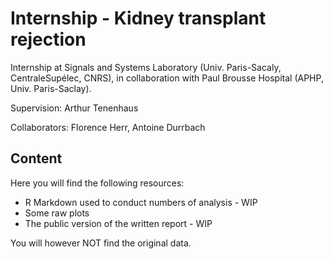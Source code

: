 # Internship - Kidney transplant rejection 
Internship at Signals and Systems Laboratory (Univ. Paris-Sacaly, CentraleSupélec, CNRS), in collaboration with Paul Brousse Hospital (APHP, Univ. Paris-Saclay).

Supervision: Arthur Tenenhaus

Collaborators: Florence Herr, Antoine Durrbach


## Content
Here you will find the following resources:
- R Markdown used to conduct numbers of analysis - WIP
- Some raw plots
- The public version of the written report - WIP

You will however NOT find the original data.
